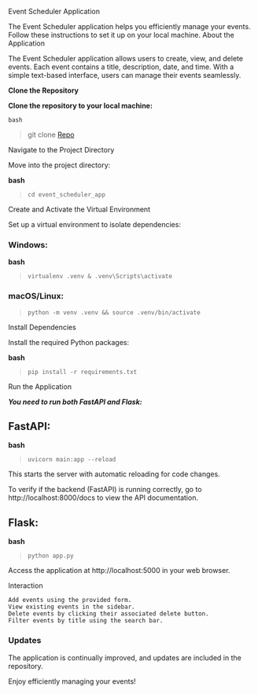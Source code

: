 Event Scheduler Application

The Event Scheduler application helps you efficiently manage your events. Follow these instructions to set it up on your local machine.
About the Application

The Event Scheduler application allows users to create, view, and delete events. Each event contains a title, description, date, and time. With a simple text-based interface, users can manage their events seamlessly.

**Clone the Repository**

**Clone the repository to your local machine:**

`bash`

> git clone [Repo](https://github.com/1272371/Python-Developer.git)

Navigate to the Project Directory

Move into the project directory:

**bash**

> `cd event_scheduler_app`

Create and Activate the Virtual Environment

Set up a virtual environment to isolate dependencies:

### Windows:

**bash**

> `virtualenv .venv & .venv\Scripts\activate`

### macOS/Linux:

> `python -m venv .venv && source .venv/bin/activate`

Install Dependencies

Install the required Python packages:

**bash**

> `pip install -r requirements.txt`

Run the Application

**_You need to run both FastAPI and Flask:_**

## FastAPI:

**bash**

> `uvicorn main:app --reload`

This starts the server with automatic reloading for code changes.

To verify if the backend (FastAPI) is running correctly, go to http://localhost:8000/docs to view the API documentation.

## Flask:

**bash**

> `python app.py`

Access the application at http://localhost:5000 in your web browser.

Interaction

    Add events using the provided form.
    View existing events in the sidebar.
    Delete events by clicking their associated delete button.
    Filter events by title using the search bar.

### Updates

The application is continually improved, and updates are included in the repository.

Enjoy efficiently managing your events!
